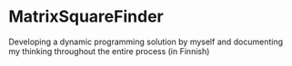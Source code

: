 # MatrixSquareFinder
Developing a dynamic programming solution by myself and documenting my thinking throughout the entire process (in Finnish)
